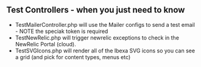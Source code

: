 ## Test Controllers - when you just need to know

* TestMailerController.php will use the Mailer configs to send a test email - NOTE the speciak token is required
* TestNewRelic.php will trigger newrelic exceptions to check in the NewRelic Portal (cloud).
* TestSVGIcons.php will render all of the Ibexa SVG icons so you can see a grid (and pick for content types, menus etc)